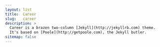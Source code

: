 ```yaml
---
layout: list
title:  Career
slug:   career
description: >
  Career is a brazen two-column [Jekyll](http://jekyllrb.com) theme.
  It's based on [Poole](http://getpoole.com), the Jekyll butler.
sitemap: false
---
```

